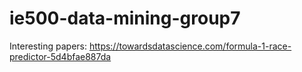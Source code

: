 # ie500-data-mining-group7

Interesting papers:
https://towardsdatascience.com/formula-1-race-predictor-5d4bfae887da
